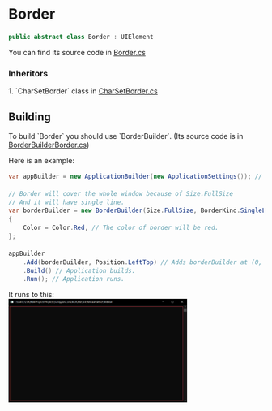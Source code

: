 <h1>Border</h1>

```csharp
public abstract class Border : UIElement
```
You can find its source code in <a href="https://github.com/sunnyyssh/Sunnyyssh.ConsoleUI/blob/master/Sunnyyssh.ConsoleUI/UIElements/Borders/Border.cs">Border.cs</a>

<h3>Inheritors</h3>
1. `CharSetBorder` class in <a href="https://github.com/sunnyyssh/Sunnyyssh.ConsoleUI/blob/master/Sunnyyssh.ConsoleUI/UIElements/Borders/CharSetBorder.cs">CharSetBorder.cs</a>

<h2>Building</h2>
To build `Border` you should use `BorderBuilder`. (Its source code is in <a href="https://github.com/sunnyyssh/Sunnyyssh.ConsoleUI/blob/master/Sunnyyssh.ConsoleUI/UIElements/Borders/BorderBuilder.cs">BorderBuilderBorder.cs</a>)

Here is an example:
```csharp
var appBuilder = new ApplicationBuilder(new ApplicationSettings()); // App builder init.

// Border will cover the whole window because of Size.FullSize
// And it will have single line.
var borderBuilder = new BorderBuilder(Size.FullSize, BorderKind.SingleLine) // Creating builder.
{
    Color = Color.Red, // The color of border will be red.
};
    
appBuilder
    .Add(borderBuilder, Position.LeftTop) // Adds borderBuilder at (0, 0) position.
    .Build() // Application builds.
    .Run(); // Application runs.
```

It runs to this:
<br/>
<img src="Border.demo.png" width=70%>

